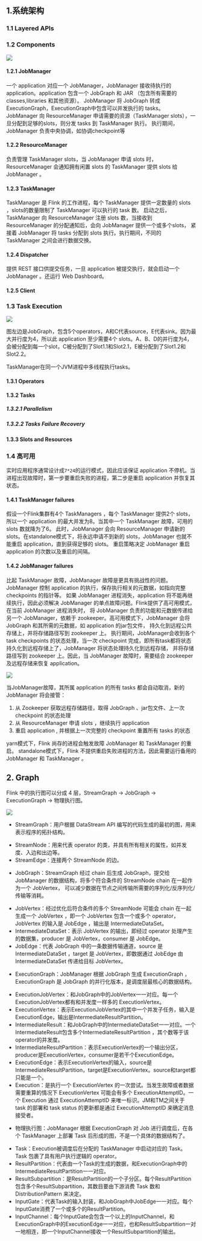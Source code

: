 
## 1.系统架构

### 1.1 Layered APIs

### 1.2 Components

![](./img_overview/application提交和componets间的交互.png)

#### 1.2.1 JobManager

一个 application 对应一个 JobManager，JobManager 接收待执行的 application。application 包含一个 JobGraph 和 JAR （包含所有需要的classes,libraries 和其他资源）。
JobManager 将 JobGraph 转成 ExecutionGraph，ExecutionGraph中包含可以并发执行的 tasks。
JobManager 向 ResourceManager 申请需要的资源（TaskManager slots），一旦分配到足够的slots，则分发 tasks 到 TaskManager 执行。
执行期间，JobManager 负责中央协调，如协调checkpoint等

#### 1.2.2 ResourceManager

负责管理 TaskManager slots，当 JobManager 申请 slots 时，ResourceManager 会通知拥有闲置 slots 的 TaskManager 提供 slots 给 JobManager 。

#### 1.2.3 TaskManager

TaskManager 是 Flink 的工作进程，每个 TaskManager 提供一定数量的 slots ，slots的数量限制了 TaskManager 可以执行的 task 数。
启动之后，TaskManager 向 ResourceManager 注册 slots 数，当接收到 ResourceManager 的分配通知后，会向 JobManager 提供一个或多个slots，
紧接着 JobManager 将 tasks 分配到 slots 执行。执行期间，不同的 TaskManager 之间会进行数据交换。

#### 1.2.4 Dispatcher

提供 REST 接口供提交任务，一旦 application 被提交执行，就会启动一个 JobManager 。还运行 Web Dashboard。

#### 1.2.5 Client

### 1.3 Task Execution

![](./img_overview/task执行逻辑图.png)

图左边是JobGraph，包含5个operators，A和C代表source，E代表sink。因为最大并行度为4，所以此 application 至少需要4个 slots。A、B、D的并行度为4，会被分配到每一个slot，C被分配到了Slot1.1和Slot2.1，E被分配到了Slot1.2和Slot2.2。 

TaskManager在同一个JVM进程中多线程执行tasks。

#### 1.3.1 Operators

#### 1.3.2 Tasks

##### 1.3.2.1 Parallelism

##### 1.3.2.2 Tasks Failure Recovery

#### 1.3.3 Slots and Resources

### 1.4 高可用

实时应用程序通常设计成`7*24`的运行模式，因此应该保证 application 不停机。当进程出现故障时，第一步要重启失败的进程，第二步是重启 application 并恢复其状态。


#### 1.4.1 TaskManager failures
   
假设一个Flink集群有4个 TaskManagers ，每个 TaskManager 提供2个 slots，所以一个 application 的最大并发为8。当其中一个 TaskManager 故障，可用的 slots 数就降为了6。
此时，JobManager 会向 ResourceManager 申请新的 slots。在standalone模式下，将永远申请不到新的 slots，JobManager 也就不能重启 application，直到获得足够的 slots。
重启策略决定 JobManager 重启 application 的次数以及重启的间隔。

#### 1.4.2 JobManager failures

比起 TaskManager 故障，JobManager 故障是更具有挑战性的问题。JobManager 控制 application 的执行，保存执行相关的元数据，如指向完整 checkpoints 的指针等。
如果 JobManager 进程消失，application 将不能再继续执行，因此必须解决 JobManager 的单点故障问题。Flink提供了高可用模式，在当前 JobManager 进程消失时，
将 JobManager 负责的功能和元数据传递给另一个 JobManager，依赖于 zookeeper。高可用模式下，JobManager 会将 JobGraph 和其所需的元数据，如 application 的jar包文件，
持久化到远程公共存储上，并将存储路径写到 zookeeper 上。
执行期间，JobManager会收到各个task checkpoints 的状态处理，当一次 checkpoint 完成，即所有task都将状态持久化到远程存储上了，JobManager 将状态处理持久化到远程存储，
并将存储路径写到 zookeeper 上。因此，当 JobManager 故障时，需要结合 zookeeper及远程存储来恢复 application。

![](./img_overview/Flink高可用模式部署.png)

当JobManager故障，其所属 application 的所有 tasks 都会自动取消，新的 JobManager 将会接管：

1. 从 Zookeeper 获取远程存储路径，取得 JobGraph 、jar包文件、上一次 checkpoint 的状态处理
2. 从 ResourceManager 申请 slots ，继续执行 application
3. 重启 application , 并根据上一次完整的 checkpoint 重置所有 tasks 的状态

yarn模式下，Flink 尚存的进程会触发故障 JobManager 和 TaskManager 的重启。
standalone模式下，Flink 不提供重启失败进程的方法，因此需要运行备用的 JobManager 和 TaskManager 。


## 2. Graph

Flink 中的执行图可以分成 4 层，StreamGraph -> JobGraph -> ExecutionGraph -> 物理执行图。

![](./img_overview/4层Graph.png)

- StreamGraph：用户根据 DataStream API 编写的代码生成的最初的图，用来表示程序的拓扑结构。
 + StreamNode：用来代表 operator 的类，并具有所有相关的属性，如并发度、入边和出边等。
 + StreamEdge：连接两个 StreamNode 的边。
 
- JobGraph：StreamGraph 经过 chain 后生成 JobGraph，提交给 JobManager 的数据结构，将多个符合条件的 StreamNode chain 在一起作为一个 JobVertex，
可以减少数据在节点之间传输所需要的序列化/反序列化/传输等消耗。
 + JobVertex：经过优化后符合条件的多个 StreamNode 可能会 chain 在一起生成一个 JobVertex ，即一个 JobVertex 包含一个或多个 operator，
 JobVertex 的输入是 JobEdge ，输出是 IntermediateDataSet。
 + IntermediateDataSet：表示 JobVertex 的输出，即经过 operator 处理产生的数据集，producer 是 JobVertex，consumer 是 JobEdge。
 + JobEdge：代表 JobGraph 中的一条数据传输通道，source 是 IntermediateDataSet ，target 是 JobVertex，即数据通过 JobEdge 由 IntermediateDataSet
 传递给目标 JobVertex。
 
- ExecutionGraph：JobManager 根据 JobGraph 生成 ExecutionGraph ，ExecutionGraph 是 JobGraph 的并行化版本，是调度层最核心的数据结构。
 + ExecutionJobVertex：和JobGraph中的JobVertex一一对应。每一个ExecutionJobVertex都有和并发度一样多的 ExecutionVertex。
 + ExecutionVertex：表示ExecutionJobVertex的其中一个并发子任务，输入是ExecutionEdge，输出是IntermediateResultPartition。
 + IntermediateResult：和JobGraph中的IntermediateDataSet一一对应。一个IntermediateResult包含多个IntermediateResultPartition
，其个数等于该operator的并发度。
 + IntermediateResultPartition：表示ExecutionVertex的一个输出分区，producer是ExecutionVertex，consumer是若干个ExecutionEdge。
 + ExecutionEdge：表示ExecutionVertex的输入，source是IntermediateResultPartition，target是ExecutionVertex。source和target都只能是一个。
 + Execution：是执行一个 ExecutionVertex 的一次尝试。当发生故障或者数据需要重算的情况下 ExecutionVertex 可能会有多个 ExecutionAttemptID。一个 Execution 通过 
ExecutionAttemptID 来唯一标识。JM和TM之间关于 task 的部署和 task status 的更新都是通过 ExecutionAttemptID 来确定消息接受者。

- 物理执行图：JobManager 根据 ExecutionGraph 对 Job 进行调度后，在各个 TaskManager 上部署 Task 后形成的图，不是一个具体的数据结构了。
 + Task：Execution被调度后在分配的 TaskManager 中启动对应的 Task。Task 包裹了具有用户执行逻辑的 operator。
 + ResultPartition：代表由一个Task的生成的数据，和ExecutionGraph中的IntermediateResultPartition一一对应。
 + ResultSubpartition：是ResultPartition的一个子分区。每个ResultPartition包含多个ResultSubpartition，其数目要由下游消费 Task 数和 DistributionPattern 来决定。
 + InputGate：代表Task的输入封装，和JobGraph中JobEdge一一对应。每个InputGate消费了一个或多个的ResultPartition。
 + InputChannel：每个InputGate会包含一个以上的InputChannel，和ExecutionGraph中的ExecutionEdge一一对应，也和ResultSubpartition一对一地相连，即一个InputChannel接收一个ResultSubpartition的输出。
